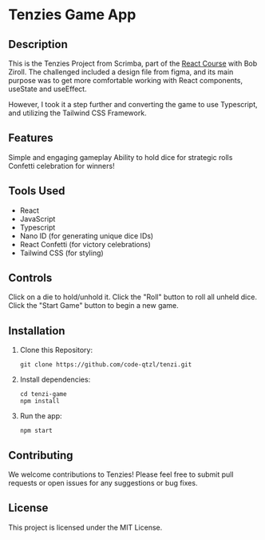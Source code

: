 # Tenzies Game App

## Description

This is the Tenzies Project from Scrimba, part of the [React Course](https://scrimba.com/learn/learnreact) with Bob Ziroll. The challenged included a design file from figma, and its main purpose was to get more comfortable working with React components, useState and useEffect.

However, I took it a step further and converting the game to use Typescript, and utilizing the Tailwind CSS Framework.

## Features

Simple and engaging gameplay
Ability to hold dice for strategic rolls
Confetti celebration for winners!

## Tools Used

-   React
-   JavaScript
-   Typescript
-   Nano ID (for generating unique dice IDs)
-   React Confetti (for victory celebrations)
-   Tailwind CSS (for styling)

## Controls

Click on a die to hold/unhold it.
Click the "Roll" button to roll all unheld dice.
Click the "Start Game" button to begin a new game.

## Installation

1. Clone this Repository:

    ```
    git clone https://github.com/code-qtzl/tenzi.git
    ```

2. Install dependencies:

    ```
    cd tenzi-game
    npm install
    ```

3. Run the app:

    ```
    npm start
    ```

## Contributing

We welcome contributions to Tenzies! Please feel free to submit pull requests or open issues for any suggestions or bug fixes.

## License

This project is licensed under the MIT License.

